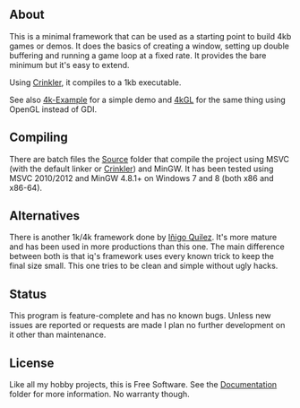 
## About

This is a minimal framework that can be used as a starting point to build 4kb
games or demos. It does the basics of creating a window, setting up double
buffering and running a game loop at a fixed rate. It provides the bare
minimum but it's easy to extend.

Using [Crinkler][], it compiles to a 1kb executable.

See also [4k-Example][] for a simple demo and [4kGL][] for the same thing
using OpenGL instead of GDI.

## Compiling

There are batch files the [Source][] folder that compile the project
using MSVC (with the default linker or [Crinkler][]) and MinGW. It has been
tested using MSVC 2010/2012 and MinGW 4.8.1+ on Windows 7 and 8
(both x86 and x86-64).

## Alternatives

There is another 1k/4k framework done by [Iñigo Quilez][]. It's more mature
and has been used in more productions than this one. The main difference between
both is that iq's framework uses every known trick to keep the final size small.
This one tries to be clean and simple without ugly hacks.

## Status

This program is feature-complete and has no known bugs. Unless new issues
are reported or requests are made I plan no further development on it other
than maintenance.

## License

Like all my hobby projects, this is Free Software. See the [Documentation][]
folder for more information. No warranty though.

[4k-Example]: https://github.com/Beluki/4k-Example
[4kGL]: https://github.com/Beluki/4kGL

[Crinkler]: http://www.crinkler.net
[Iñigo Quilez]: http://www.iquilezles.org/www/material/isystem1k4k/isystem1k4k.htm

[Documentation]: https://github.com/Beluki/4k/tree/master/Documentation
[Source]: https://github.com/Beluki/4k/tree/master/Source

